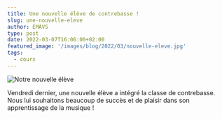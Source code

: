 ```yaml
---
title: Une nouvelle élève de contrebasse !
slug: une-nouvelle-eleve
author: EMAVS
type: post
date: 2022-03-07T16:06:00+02:00
featured_image: '/images/blog/2022/03/nouvelle-eleve.jpg'
tags:
  - cours
---
```


![Notre nouvelle élève](/images/blog/2022/03/nouvelle-eleve.jpg)

Vendredi dernier, une nouvelle élève a intégré la classe de contrebasse.
Nous lui souhaitons beaucoup de succès et de plaisir dans son apprentissage de la musique !
